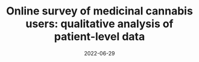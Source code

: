 ---
title: "Online survey of medicinal cannabis users: qualitative analysis of patient-level data"
collection: publications
permalink: /publication/2022-09-06-cannabis-qualitative
date: 2022-06-29
venue: 'Frontiers in Pharmacology'
link: 'https://doi.org/10.3389/fphar.2022.965535'
citation: 'Garcia-Romeu A, Elmore J, Mayhugh RE, Schlienz NJ, <b>Martin EL</b>, Strickland JC, Bonn-Miller M, Jackson H, & Vandrey R. Online survey of medicinal cannabis users: qualitative analysis of patient-level data. <i>Frontiers in Pharmacology</i>. (2022).'
---